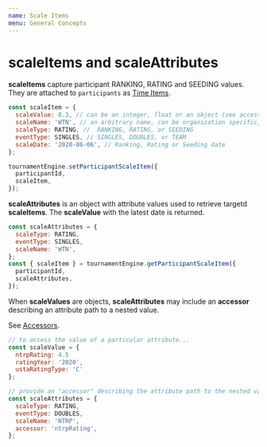 ```yaml
---
name: Scale Items
menu: General Concepts
---
```


# scaleItems and scaleAttributes

**scaleItems** capture participant RANKING, RATING and SEEDING values. They are attached to `participants` as [Time Items](./timeItems).

```js
const scaleItem = {
  scaleValue: 8.3, // can be an integer, float or an object (see accessor below)
  scaleName: 'WTN', // an arbitrary name, can be organization specific, e.g. 'NTRP' or 'UTR'
  scaleType: RATING, //  RANKING, RATING, or SEEDING
  eventType: SINGLES, // SINGLES, DOUBLES, or TEAM
  scaleDate: '2020-06-06', // Ranking, Rating or Seeding date
};

tournamentEngine.setParticipantScaleItem({
  participantId,
  scaleItem,
});
```

**scaleAttributes** is an object with attribute values used to retrieve targetd **scaleItems**. The **scaleValue** with the latest date is returned.

```js
const scaleAttributes = {
  scaleType: RATING,
  eventType: SINGLES,
  scaleName: 'WTN',
};
const { scaleItem } = tournamentEngine.getParticipantScaleItem({
  participantId,
  scaleAttributes,
});
```

When **scaleValues** are objects, **scaleAttributes** may include an **accessor** describing an attribute path to a nested value.

See [Accessors](./accessors).

```js
// to access the value of a particular attribute...
const scaleValue = {
  ntrpRating: 4.5
  ratingYear: '2020',
  ustaRatingType: 'C'
};

// provide an "accessor" describing the attribute path to the nested value in the scaleValue.
const scaleAttributes = {
  scaleType: RATING,
  eventType: DOUBLES,
  scaleName: 'NTRP',
  accessor: 'ntrpRating',
};
```
